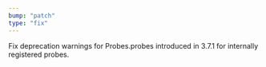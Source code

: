 ```yaml
---
bump: "patch"
type: "fix"
---
```


Fix deprecation warnings for Probes.probes introduced in 3.7.1 for internally registered probes.
